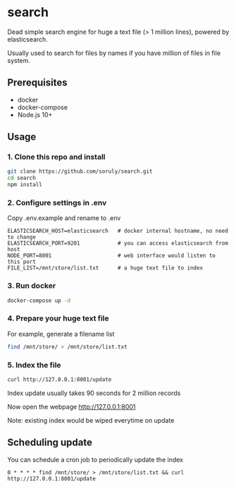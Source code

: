 # search

Dead simple search engine for huge a text file (> 1 million lines), powered by elasticsearch. 

Usually used to search for files by names if you have million of files in file system.

## Prerequisites

- docker
- docker-compose
- Node.js 10+

## Usage

### 1. Clone this repo and install
```bash
git clone https://github.com/soruly/search.git
cd search
npm install
```

### 2. Configure settings in .env
Copy .env.example and rename to .env
```
ELASTICSEARCH_HOST=elasticsearch   # docker internal hostname, no need to change
ELASTICSEARCH_PORT=9201            # you can access elasticsearch from host
NODE_PORT=8001                     # web interface would listen to this port
FILE_LIST=/mnt/store/list.txt      # a huge text file to index
```

### 3. Run docker
```bash
docker-compose up -d
```

### 4. Prepare your huge text file
For example, generate a filename list
```bash
find /mnt/store/ > /mnt/store/list.txt
```

### 5. Index the file
```bash
curl http://127.0.0.1:8001/update
```
Index update usually takes 90 seconds for 2 million records

Now open the webpage http://127.0.0.1:8001

Note: existing index would be wiped everytime on update

## Scheduling update
You can schedule a cron job to periodically update the index
```
0 * * * * find /mnt/store/ > /mnt/store/list.txt && curl http://127.0.0.1:8001/update
```
